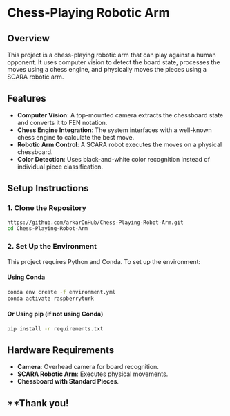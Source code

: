 # **Chess-Playing Robotic Arm**

## **Overview**
This project is a chess-playing robotic arm that can play against a human opponent. It uses computer vision to detect the board state, processes the moves using a chess engine, and physically moves the pieces using a SCARA robotic arm.

## **Features**
- **Computer Vision**: A top-mounted camera extracts the chessboard state and converts it to FEN notation.
- **Chess Engine Integration**: The system interfaces with a well-known chess engine to calculate the best move.
- **Robotic Arm Control**: A SCARA robot executes the moves on a physical chessboard.
- **Color Detection**: Uses black-and-white color recognition instead of individual piece classification.

## **Setup Instructions**
### **1. Clone the Repository**
```sh
https://github.com/arkarOnHub/Chess-Playing-Robot-Arm.git
cd Chess-Playing-Robot-Arm
```

### **2. Set Up the Environment**
This project requires Python and Conda. To set up the environment:

#### **Using Conda**
```sh
conda env create -f environment.yml
conda activate raspberryturk
```

#### **Or Using pip (if not using Conda)**
```sh
pip install -r requirements.txt
```

## **Hardware Requirements**
- **Camera**: Overhead camera for board recognition.
- **SCARA Robotic Arm**: Executes physical movements.
- **Chessboard with Standard Pieces**.

## **Thank you!
